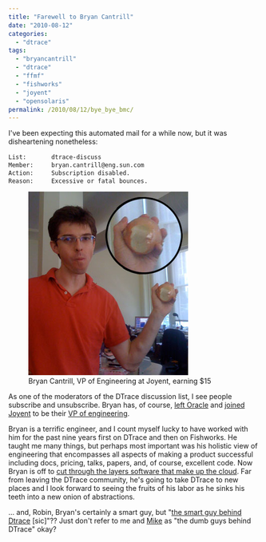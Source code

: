 ```yaml
---
title: "Farewell to Bryan Cantrill"
date: "2010-08-12"
categories:
  - "dtrace"
tags:
  - "bryancantrill"
  - "dtrace"
  - "ffmf"
  - "fishworks"
  - "joyent"
  - "opensolaris"
permalink: /2010/08/12/bye_bye_bmc/
---
```


I've been expecting this automated mail for a while now, but it was disheartening nonetheless:

```
List:       dtrace-discuss
Member:     bryan.cantrill@eng.sun.com
Action:     Subscription disabled.
Reason:     Excessive or fatal bounces.

```

<figure>
  <img src="images/bmc_v_onion.jpg" alt="bmc v. onion" />
  <figcaption>Bryan Cantrill, VP of Engineering at Joyent, earning $15</figcaption>
</figure>


As one of the moderators of the DTrace discussion list, I see people subscribe and unsubscribe. Bryan has, of course, [left Oracle](http://dtrace.org/blogs/bmc/2010/07/25/good-bye-sun/) and [joined Joyent](http://dtrace.org/blogs/bmc/2010/07/30/hello-joyent/) to be their [VP of engineering](http://www.joyent.com/2010/07/joyent-names-bryan-cantrill-vice-president-of-engineering/).

Bryan is a terrific engineer, and I count myself lucky to have worked with him for the past nine years first on DTrace and then on Fishworks. He taught me many things, but perhaps most important was his holistic view of engineering that encompasses all aspects of making a product successful including docs, pricing, talks, papers, and, of course, excellent code. Now Bryan is off to [cut through the layers software that make up the cloud](http://storagemojo.com/2010/08/05/clouds-app-killer). Far from leaving the DTrace community, he's going to take DTrace to new places and I look forward to seeing the fruits of his labor as he sinks his teeth into a new onion of abstractions.

... and, Robin, Bryan's certainly a smart guy, but "[the smart guy behind Dtrace](http://storagemojo.com/2010/08/05/clouds-app-killer) \[sic\]"?? Just don't refer to me and [Mike](http://blogs.sun.com/mws) as "the dumb guys behind DTrace" okay?
